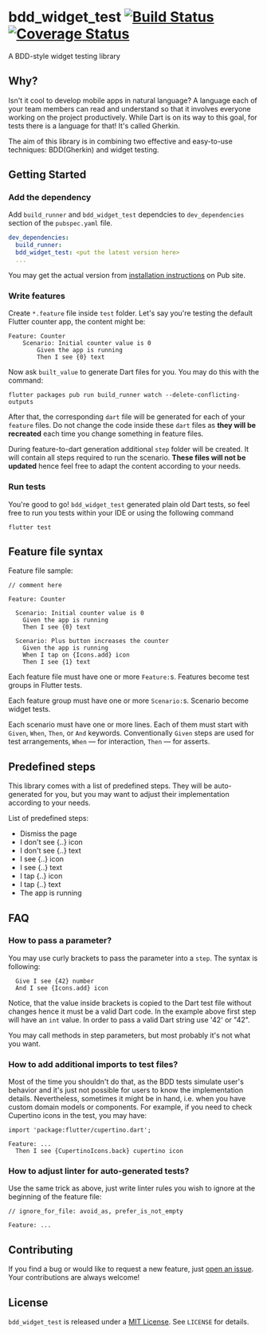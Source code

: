 # bdd_widget_test [![Build Status](https://travis-ci.org/olexale/bdd_widget_test.svg?branch=master)](https://travis-ci.org/olexale/bdd_widget_test) [![Coverage Status](https://coveralls.io/repos/github/olexale/bdd_widget_test/badge.svg?branch=master)](https://coveralls.io/github/olexale/bdd_widget_test?branch=master)

A BDD-style widget testing library

## Why?

Isn't it cool to develop mobile apps in natural language? A language each of your team members can read and understand so that it involves everyone working on the project productively. While Dart is on its way to this goal, for tests there is a language for that! It's called Gherkin.

The aim of this library is in combining two effective and easy-to-use techniques: BDD(Gherkin) and widget testing.

## Getting Started

### Add the dependency

Add `build_runner` and `bdd_widget_test` dependcies to `dev_dependencies` section of the `pubspec.yaml` file.
```yaml
dev_dependencies:
  build_runner:
  bdd_widget_test: <put the latest version here>
  ...
```

You may get the actual version from [installation instructions](https://pub.dartlang.org/packages/bdd_widget_test#-installing-tab-) on Pub site.

### Write features

Create `*.feature` file inside `test` folder. Let's say you're testing the default Flutter counter app, the content might be:
```
Feature: Counter
    Scenario: Initial counter value is 0
        Given the app is running
        Then I see {0} text
```

Now ask `built_value` to generate Dart files for you. You may do this with the command:
```
flutter packages pub run build_runner watch --delete-conflicting-outputs
```
After that, the corresponding `dart` file will be generated for each of your `feature` files. Do not change the code inside these `dart` files as **they will be recreated** each time you change something in feature files.

During feature-to-dart generation additional `step` folder will be created. It will contain all steps required to run the scenario. **These files will not be updated** hence feel free to adapt the content according to your needs.

### Run tests

You're good to go! `bdd_widget_test` generated plain old Dart tests, so feel free to run you tests within your IDE or using the following command
```
flutter test
```

## Feature file syntax

Feature file sample:
```
// comment here

Feature: Counter

  Scenario: Initial counter value is 0
    Given the app is running
    Then I see {0} text

  Scenario: Plus button increases the counter
    Given the app is running
    When I tap on {Icons.add} icon
    Then I see {1} text
```

Each feature file must have one or more `Feature:`s. Features become test groups in Flutter tests.

Each feature group must have one or more `Scenario:`s. Scenario become widget tests.

Each scenario must have one or more lines. Each of them must start with `Given`, `When`, `Then`, or `And` keywords. Conventionally `Given` steps are used for test arrangements, `When` — for interaction, `Then` — for asserts.

## Predefined steps

This library comes with a list of predefined steps. They will be auto-generated for you, but you may want to adjust their implementation according to your needs.

List of predefined steps:
* Dismiss the page
* I don't see {..} icon
* I don't see {..} text
* I see {..} icon
* I see {..} text
* I tap {..} icon
* I tap {..} text
* The app is running

## FAQ

### How to pass a parameter?

You may use curly brackets to pass the parameter into a `step`. The syntax is following:
```
  Give I see {42} number
  And I see {Icons.add} icon
```
Notice, that the value inside brackets is copied to the Dart test file without changes hence it must be a valid Dart code. In the example above first step will have an `int` value. In order to pass a valid Dart string use '42' or "42".

You may call methods in step parameters, but most probably it's not what you want.

### How to add additional imports to test files?

Most of the time you shouldn't do that, as the BDD tests simulate user's behavior and it's just not possible for users to know the implementation details. Nevertheless, sometimes it might be in hand, i.e. when you have custom domain models or components. For example, if you need to check Cupertino icons in the test, you may have:
```
import 'package:flutter/cupertino.dart';

Feature: ...
  Then I see {CupertinoIcons.back} cupertino icon
```

### How to adjust linter for auto-generated tests?

Use the same trick as above, just write linter rules you wish to ignore at the beginning of the feature file:
```
// ignore_for_file: avoid_as, prefer_is_not_empty

Feature: ...
```

## Contributing

If you find a bug or would like to request a new feature, just [open an issue](https://github.com/olexale/bdd_widget_test/issues/new). Your contributions are always welcome!

## License
`bdd_widget_test` is released under a [MIT License](https://opensource.org/licenses/MIT). See `LICENSE` for details.
